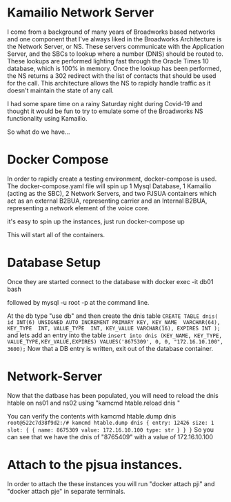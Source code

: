 # Kamailio Network Server

I come from a background of many years of Broadworks based networks and one component that I've always liked in the Broadworks Architecture is the Network Server, or NS. These servers communicate with the Application Server, and the SBCs to lookup where a number (DNIS) should be routed to. These lookups are performed lighting fast through the Oracle Times 10 database, which is 100% in memory. Once the lookup has been performed, the NS returns a 302 redirect with the list of contacts that should be used for the call. This architecture allows the NS to rapidly handle traffic as it doesn't maintain the state of any call.

I had some spare time on a rainy Saturday night during Covid-19 and thought it would be fun to try to emulate some of the Broadworks NS functionality using Kamailio.

So what do we have...

# Docker Compose

In order to rapidly create a testing environment, docker-compose is used. The docker-compose.yaml file will spin up 1 Mysql Database, 1 Kamailio (acting as the SBC), 2 Network Servers, and two PJSUA containers which act as an external B2BUA, representing carrier and an Internal B2BUA, representing a network element of the voice core.

it's easy to spin up the instances, just run docker-compose up

This will start all of the containers.


# Database Setup
Once they are started connect to the database with docker exec -it db01 bash

followed by mysql -u root -p at the command line.

At the db type "use db" and then create the dnis table
`
CREATE TABLE dnis(
  id INT(6) UNSIGNED AUTO_INCREMENT PRIMARY KEY,
  KEY_NAME  VARCHAR(64),
  KEY_TYPE  INT,
  VALUE_TYPE  INT,
  KEY_VALUE VARCHAR(16),
  EXPIRES INT
);
`
and lets add an entry into the table
`
insert into dnis (KEY_NAME, KEY_TYPE, VALUE_TYPE,KEY_VALUE,EXPIRES)
VALUES('8675309', 0, 0, "172.16.10.100", 3600);
`
Now that a DB entry is written, exit out of the database container.

# Network-Server

Now that the datbase has been populated, you will need to reload the dnis htable on ns01 and ns02 using "kamcmd htable.reload dnis "

You can verify the contents with kamcmd htable.dump dnis
`
root@522c7d38f9d2:/# kamcmd htable.dump dnis
{
	entry: 12426
	size: 1
	slot: {
		{
			name: 8675309
			value: 172.16.10.100
			type: str
		}
	}
}
`
So you can see that we have the dnis of "8765409" with a value of 172.16.10.100 

# Attach to the pjsua instances. 

In order to attach the these instances you will run "docker attach pji" and "docker attach pje" in separate terminals. 



